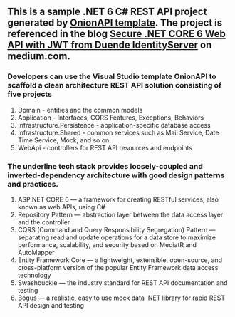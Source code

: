## This is a sample .NET 6 C# REST API project generated by [OnionAPI template](https://marketplace.visualstudio.com/items?itemName=workcontrol.VSIXTemplateOnionAPI).   The project is referenced in the blog [Secure .NET CORE 6 Web API with JWT from Duende IdentityServer](https://medium.com/scrum-and-coke/secure-net-core-6-web-api-with-jwt-from-duente-identityserver-adf3518de965?sk=5afefa0b1b12fba4e5f4708d50fb1717) on medium.com.

### Developers can use the Visual Studio template OnionAPI to scaffold a clean architecture REST API solution consisting of five projects

1. Domain - entities and the common models
2. Application - Interfaces, CQRS Features, Exceptions, Behaviors
3. Infrastructure.Persistence - application-specific database access
4. Infrastructure.Shared - common services such as Mail Service, Date Time Service, Mock, and so on
5. WebApi - controllers for REST API resources and endpoints

### The underline tech stack provides loosely-coupled and inverted-dependency architecture with good design patterns and practices.

1. ASP.NET CORE 6 — a framework for creating RESTful services, also known as web APIs, using C#
2. Repository Pattern — abstraction layer between the data access layer and the controller
3. CQRS (Command and Query Responsibility Segregation) Pattern — separating read and update operations for a data store to maximize performance, scalability, and security based on MediatR and AutoMapper
4. Entity Framework Core — a lightweight, extensible, open-source, and cross-platform version of the popular Entity Framework data access technology
5. Swashbuckle — the industry standard for REST API documentation and testing
6. Bogus — a realistic, easy to use mock data .NET library for rapid REST API design and testing
